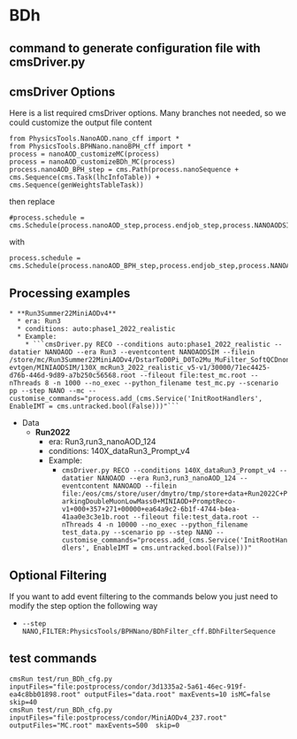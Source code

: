# BDh
## command to generate configuration file with cmsDriver.py

## cmsDriver Options
Here is a list required cmsDriver options. Many branches not needed, so we could customize the output file content
```
from PhysicsTools.NanoAOD.nano_cff import *
from PhysicsTools.BPHNano.nanoBPH_cff import *
process = nanoAOD_customizeMC(process)
process = nanoAOD_customizeBDh_MC(process)
process.nanoAOD_BPH_step = cms.Path(process.nanoSequence + cms.Sequence(cms.Task(lhcInfoTable)) + cms.Sequence(genWeightsTableTask))
```
then replace 
```
#process.schedule = cms.Schedule(process.nanoAOD_step,process.endjob_step,process.NANOAODSIMoutput_step)
```
with 
```
process.schedule = cms.Schedule(process.nanoAOD_BPH_step,process.endjob_step,process.NANOAODSIMoutput_step)

```

## Processing examples
    * **Run3Summer22MiniAODv4** 
      * era: Run3
      * conditions: auto:phase1_2022_realistic
      * Example:
      	* ```cmsDriver.py RECO --conditions auto:phase1_2022_realistic --datatier NANOAOD --era Run3 --eventcontent NANOAODSIM --filein /store/mc/Run3Summer22MiniAODv4/DstarToD0Pi_D0To2Mu_MuFilter_SoftQCDnonD_TuneCP5_13p6TeV_pythia8-evtgen/MINIAODSIM/130X_mcRun3_2022_realistic_v5-v1/30000/71ec4425-d76b-446d-9d89-a7b250c56568.root --fileout file:test_mc.root --nThreads 8 -n 1000 --no_exec --python_filename test_mc.py --scenario pp --step NANO --mc --customise_commands="process.add_(cms.Service('InitRootHandlers', EnableIMT = cms.untracked.bool(False)))"```
  * Data
    * **Run2022**
      * era: Run3,run3_nanoAOD_124
      * conditions: 140X_dataRun3_Prompt_v4
      * Example:
      	* ```cmsDriver.py RECO --conditions 140X_dataRun3_Prompt_v4 --datatier NANOAOD --era Run3,run3_nanoAOD_124 --eventcontent NANOAOD --filein file:/eos/cms/store/user/dmytro/tmp/store+data+Run2022C+ParkingDoubleMuonLowMass0+MINIAOD+PromptReco-v1+000+357+271+00000+ea64a9c2-6b1f-4744-b4ea-41aa0e3c3e1b.root --fileout file:test_data.root --nThreads 4 -n 10000 --no_exec --python_filename test_data.py --scenario pp --step NANO --customise_commands="process.add_(cms.Service('InitRootHandlers', EnableIMT = cms.untracked.bool(False)))"```

## Optional Filtering
If you want to add event filtering to the commands below you just need to modify the step option the following way
* `--step NANO,FILTER:PhysicsTools/BPHNano/BDhFilter_cff.BDhFilterSequence`

## test commands
```
cmsRun test/run_BDh_cfg.py inputFiles="file:postprocess/condor/3d1335a2-5a61-46ec-919f-ea4c8bb01898.root" outputFiles="data.root" maxEvents=10 isMC=false skip=40
cmsRun test/run_BDh_cfg.py inputFiles="file:postprocess/condor/MiniAODv4_237.root" outputFiles="MC.root" maxEvents=500  skip=0
```
